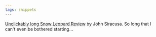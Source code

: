 ```yaml
---
tags: snippets
---
```


[Unclickably long Snow Leopard Review](http://arstechnica.com/apple/reviews/2009/08/mac-os-x-10-6.ars) by John Siracusa. So long that I can't even be bothered starting...
